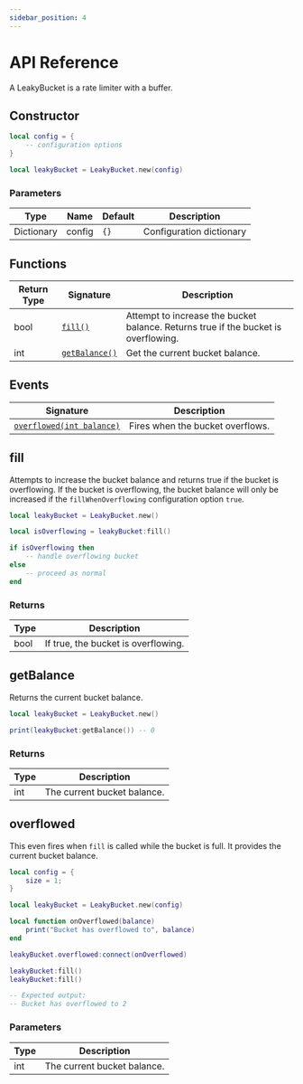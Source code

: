 ```yaml
---
sidebar_position: 4
---
```


# API Reference

A LeakyBucket is a rate limiter with a buffer.

## Constructor

```lua
local config = {
	-- configuration options
}

local leakyBucket = LeakyBucket.new(config)
```

### Parameters

|Type|Name|Default|Description|
|-|-|-|-|
|Dictionary|config|`{}`|Configuration dictionary|

## Functions

|Return Type|Signature|Description|
|-|-|-|
|bool|[`fill()`](#fill)|Attempt to increase the bucket balance. Returns true if the bucket is overflowing.|
|int|[`getBalance()`](#getbalance)|Get the current bucket balance.|

## Events

|Signature|Description|
|-|-|
|[`overflowed(int balance)`](#overflowed)|Fires when the bucket overflows.|

## fill

Attempts to increase the bucket balance and returns true if the bucket is overflowing. If the bucket is overflowing, the bucket balance will only be increased if the `fillWhenOverflowing` configuration option `true`.

```lua
local leakyBucket = LeakyBucket.new()

local isOverflowing = leakyBucket:fill()

if isOverflowing then
	-- handle overflowing bucket
else
	-- proceed as normal
end
```

### Returns

|Type|Description|
|-|-|
|bool|If true, the bucket is overflowing.|

## getBalance

Returns the current bucket balance.

```lua
local leakyBucket = LeakyBucket.new()

print(leakyBucket:getBalance()) -- 0
```

### Returns

|Type|Description|
|-|-|
|int|The current bucket balance.|

## overflowed

This even fires when `fill` is called while the bucket is full. It provides the current bucket balance.

```lua
local config = {
	size = 1;
}

local leakyBucket = LeakyBucket.new(config)

local function onOverflowed(balance)
	print("Bucket has overflowed to", balance)
end

leakyBucket.overflowed:connect(onOverflowed)

leakyBucket:fill()
leakyBucket:fill()

-- Expected output:
-- Bucket has overflowed to 2
```

### Parameters

|Type|Description|
|-|-|
|int|The current bucket balance.|
